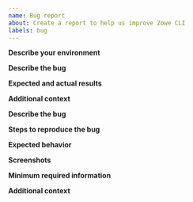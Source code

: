 ```yaml
---
name: Bug report
about: Create a report to help us improve Zowe CLI
labels: bug
---
```


<!-- Thanks for deciding to open an issue. Before submitting, please see the following information. -->

<!-- Before opening a new issue, please search our existing issues: https://github.com/zowe/zowe-cli/issues -->

<!--Also see the Troubleshooting section in the Zowe Docs website: https://docs.zowe.org/stable/troubleshoot/cli/known-cli
-->

**Describe your environment**

<!--
- Zowe CLI version installed (run command `zowe --version`):
- Installed plug-ins and their version numbers (run command `zowe plugins list --short`):
- Node.js and NPM versions installed (run `node --version`, `npm --version`):
- Environment variables in use:
- Operating system and version:
- Shell/terminal (bash, cmd, powershell, etc...):
- Daemon mode enabled or disabled:
- For more information, see Gathering information to troubleshoot Zowe CLI
-->

**Describe the bug**

<!-- A clear and concise description of the bug or error. -->


**Expected and actual results**

<!--
Details about the behavior:
1. Command issued:
2. Expected results:
3. Actual results:
4. Applicable log files:

-->


**Additional context**

<!-- Add any other context about the problem here. -->

























**Describe the bug**

<!-- A clear and concise description of the bug or error. -->

**Steps to reproduce the bug**

<!--
Steps to reproduce the behavior:
1. Go to '...'
2. Click on '....'
3. Scroll down to '....'
4. See error
-->

**Expected behavior**

<!-- A clear and concise description of what you expect to happen. -->

**Screenshots**

<!-- If applicable, add screenshots to help explain your problem. -->


**Minimum required information**

<!--
- Zowe CLI version installed:
- Installed plug-ins and their version numbers:
- Node.js and NPM versions installed:
- List of environment variables in use:
- Your operating system and version:
- Your shell/terminal (bash, cmd, powershell, etc...):
- Daemon mode status:
- For more information, see Gathering information to troubleshoot Zowe CLI
-->


**Additional context**

<!-- Add any other context about the problem here. -->
